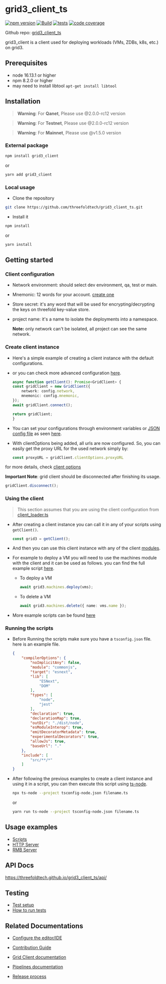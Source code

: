 # grid3_client_ts

[![npm version](https://img.shields.io/npm/v/grid3_client.svg)](https://badge.fury.io/js/grid3_client)
[![Build](https://github.com/threefoldtech/grid3_client_ts/actions/workflows/build.yml/badge.svg)](https://github.com/threefoldtech/grid3_client_ts/actions/workflows/build.yml)
[![tests](https://github.com/threefoldtech/grid3_client_ts/actions/workflows/tests.yml/badge.svg)](https://github.com/threefoldtech/grid3_client_ts/actions/workflows/tests.yml)
[![code coverage](https://codecov.io/gh/threefoldtech/grid3_client_ts/branch/development/graph/badge.svg)](https://codecov.io/gh/threefoldtech/grid3_client_ts/branch/development)

Github repo: [grid3_client_ts](https://github.com/threefoldtech/grid3_client_ts.git)

grid3_client is a client used for deploying workloads (VMs, ZDBs, k8s, etc.) on grid3.

## Prerequisites

- node 16.13.1 or higher
- npm 8.2.0 or higher
- may need to install libtool `apt-get install libtool`

## Installation

> **Warning**: For **Qanet**, Please use @2.0.0-rc12 version

> **Warning**: For **Testnet**, Please use @2.0.0-rc12 version

> **Warning**: For **Mainnet**, Please use @v1.5.0 version

### External package

```bash
npm install grid3_client
```

or

```bash
yarn add grid3_client
```

### Local usage

- Clone the repository

```bash
git clone https://github.com/threefoldtech/grid3_client_ts.git
```

- Install it

```bash
npm install
```

or

```bash
yarn install
```

## Getting started

### Client configuration

- Network environment: should select dev environment, qa, test or main.

- Mnemonic: 12 words for your account. [create one](https://library.threefold.me/info/manual/#/getstarted/manual__dashboard_portal_polkadot_create_account)

- Store secret: it's any word that will be used for encrypting/decrypting the keys on threefold key-value store.

- project name: it's a name to isolate the deployments into a namespace.

    **Note:** only network can't be isolated, all project can see the same network.

### Create client instance

- Here's a simple example of creating a client instance with the default configurations.

- or you can check more advanced configuration [here](./docs/client_configuration.md).

    ```ts
    async function getClient(): Promise<GridClient> {
    const gridClient = new GridClient({
        network: config.network,
        mnemonic: config.mnemonic,
    });
    await gridClient.connect();

    return gridClient;
    }
    ```

- You can set your configurations through environment variables or [JSON config file](./scripts/config.json) as seen [here](./scripts/client_loader.ts).

- With clientOptions being added, all urls are now configured. So, you can easily get the proxy URL for the used network simply by:

    ```ts
    const proxyURL = gridClient.clientOptions.proxyURL
    ```

for more details, check [client options](./src/client.ts)

**Important Note**: grid client should be disconnected after finishing its usage.

```ts
gridClient.disconnect();
```

### Using the client

> This section assumes that you are using the client configuration from [client_loader.ts](./scripts/client_loader.ts)

- After creating a client instance you can call it in any of your scripts using `getClient()`.

    ```ts
    const grid3 = getClient();
    ```

- And then you can use this client instance with any of the client [modules](./docs/module.md).

- For example to deploy a VM you will need to use the machines module with the client and it can be used as follows. you can find the full example script [here](./scripts/single_vm.ts).

  - To deploy a VM

    ```ts
    await grid3.machines.deploy(vms);
    ```

  - To delete a VM

    ```ts
    await grid3.machines.delete({ name: vms.name });
    ```

- More example scripts can be found [here](./scripts)

### Running the scripts

- Before Running the scripts make sure you have a `tsconfig.json` file. here is an example file.

    ```json
    {
        "compilerOptions": {
            "noImplicitAny": false,
            "module": "commonjs",
            "target": "esnext",
            "lib": [
                "ESNext",
                "DOM"
            ],
            "types": [
                "node",
                "jest"
            ],
            "declaration": true,
            "declarationMap": true,
            "outDir": "./dist/node",
            "esModuleInterop": true,
            "emitDecoratorMetadata": true,
            "experimentalDecorators": true,
            "allowJs": true,
            "baseUrl": "."
        },
        "include": [
            "src/**/*"
        ]
    }
    ```

- After following the previous examples to create a client instance and using it in a script, you can then execute this script using [ts-node](https://www.npmjs.com/ts-node).

    ```bash
    npx ts-node --project tsconfig-node.json filename.ts
    ```

    or

    ```bash
    yarn run ts-node --project tsconfig-node.json filename.ts
    ```

## Usage examples

- [Scripts](./scripts/README.md)
- [HTTP Server](./docs/http_server.md)
- [RMB Server](./docs/rmb_server.md)

## API Docs

<https://threefoldtech.github.io/grid3_client_ts/api/>

## Testing

- [Test setup](./docs/test_setup.md)
- [How to run tests](./docs/tests.md)

## Related Documentations

- [Configure the editor/IDE](./docs/editor_config.md)
- [Contribution Guide](./docs/contribution.md)
- [Grid Client documentation](https://library.threefold.me/info/manual/#/manual__grid3_javascript_home)

- [Pipelines documentation](./docs/workflows.md)
- [Release process](./docs/release.md)
